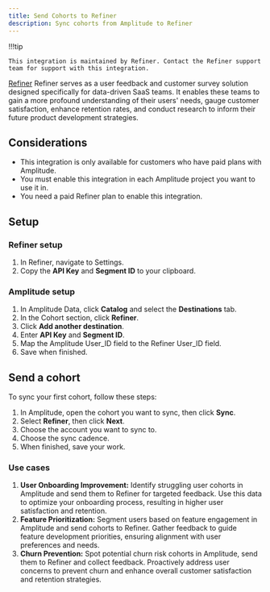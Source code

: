 ```yaml
---
title: Send Cohorts to Refiner
description: Sync cohorts from Amplitude to Refiner
---
```


!!!tip

    This integration is maintained by Refiner. Contact the Refiner support team for support with this integration. 

[Refiner](https://refiner.io/) Refiner serves as a user feedback and customer survey solution designed specifically for data-driven SaaS teams. It enables these teams to gain a more profound understanding of their users' needs, gauge customer satisfaction, enhance retention rates, and conduct research to inform their future product development strategies.

## Considerations

- This integration is only available for customers who have paid plans with Amplitude.
- You must enable this integration in each Amplitude project you want to use it in.
- You need a paid Refiner plan to enable this integration.

## Setup

### Refiner setup

1. In Refiner, navigate to Settings.
2. Copy the **API Key** and **Segment ID** to your clipboard.

### Amplitude setup

1. In Amplitude Data, click **Catalog** and select the **Destinations** tab.
2. In the Cohort section, click **Refiner**.
3. Click **Add another destination**.
4. Enter **API Key** and **Segment ID**.
5. Map the Amplitude User_ID field to the Refiner User_ID field. 
7. Save when finished.

## Send a cohort

To sync your first cohort, follow these steps:

1. In Amplitude, open the cohort you want to sync, then click **Sync**.
2. Select **Refiner**, then click **Next**.
3. Choose the account you want to sync to.
4. Choose the sync cadence.
5. When finished, save your work.

### Use cases

1. **User Onboarding Improvement:** Identify struggling user cohorts in Amplitude and send them to Refiner for targeted feedback. Use this data to optimize your onboarding process, resulting in higher user satisfaction and retention.
2. **Feature Prioritization:** Segment users based on feature engagement in Amplitude and send cohorts to Refiner. Gather feedback to guide feature development priorities, ensuring alignment with user preferences and needs.
3. **Churn Prevention:** Spot potential churn risk cohorts in Amplitude, send them to Refiner and collect feedback. Proactively address user concerns to prevent churn and enhance overall customer satisfaction and retention strategies.
